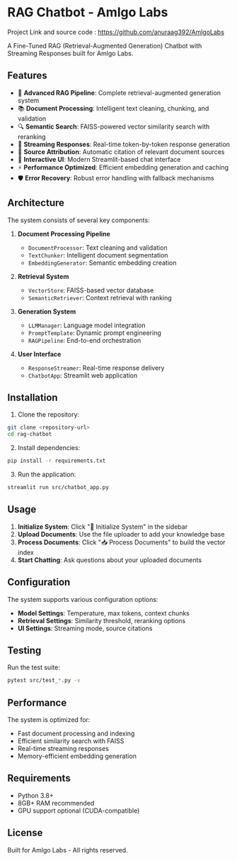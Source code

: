 # RAG Chatbot - Amlgo Labs
Project Link and source code : https://github.com/anuraag392/AmlgoLabs

A Fine-Tuned RAG (Retrieval-Augmented Generation) Chatbot with Streaming Responses built for Amlgo Labs.

## Features

- 🤖 **Advanced RAG Pipeline**: Complete retrieval-augmented generation system
- 📚 **Document Processing**: Intelligent text cleaning, chunking, and validation
- 🔍 **Semantic Search**: FAISS-powered vector similarity search with reranking
- 💬 **Streaming Responses**: Real-time token-by-token response generation
- 🎯 **Source Attribution**: Automatic citation of relevant document sources
- 🎨 **Interactive UI**: Modern Streamlit-based chat interface
- ⚡ **Performance Optimized**: Efficient embedding generation and caching
- 🛡️ **Error Recovery**: Robust error handling with fallback mechanisms

## Architecture

The system consists of several key components:

1. **Document Processing Pipeline**
   - `DocumentProcessor`: Text cleaning and validation
   - `TextChunker`: Intelligent document segmentation
   - `EmbeddingGenerator`: Semantic embedding creation

2. **Retrieval System**
   - `VectorStore`: FAISS-based vector database
   - `SemanticRetriever`: Context retrieval with ranking

3. **Generation System**
   - `LLMManager`: Language model integration
   - `PromptTemplate`: Dynamic prompt engineering
   - `RAGPipeline`: End-to-end orchestration

4. **User Interface**
   - `ResponseStreamer`: Real-time response delivery
   - `ChatbotApp`: Streamlit web application

## Installation

1. Clone the repository:
```bash
git clone <repository-url>
cd rag-chatbot
```

2. Install dependencies:
```bash
pip install -r requirements.txt
```

3. Run the application:
```bash
streamlit run src/chatbot_app.py
```

## Usage

1. **Initialize System**: Click "🚀 Initialize System" in the sidebar
2. **Upload Documents**: Use the file uploader to add your knowledge base
3. **Process Documents**: Click "📥 Process Documents" to build the vector index
4. **Start Chatting**: Ask questions about your uploaded documents

## Configuration

The system supports various configuration options:

- **Model Settings**: Temperature, max tokens, context chunks
- **Retrieval Settings**: Similarity threshold, reranking options
- **UI Settings**: Streaming mode, source citations

## Testing

Run the test suite:
```bash
pytest src/test_*.py -v
```

## Performance

The system is optimized for:
- Fast document processing and indexing
- Efficient similarity search with FAISS
- Real-time streaming responses
- Memory-efficient embedding generation

## Requirements

- Python 3.8+
- 8GB+ RAM recommended
- GPU support optional (CUDA-compatible)

## License

Built for Amlgo Labs - All rights reserved.
